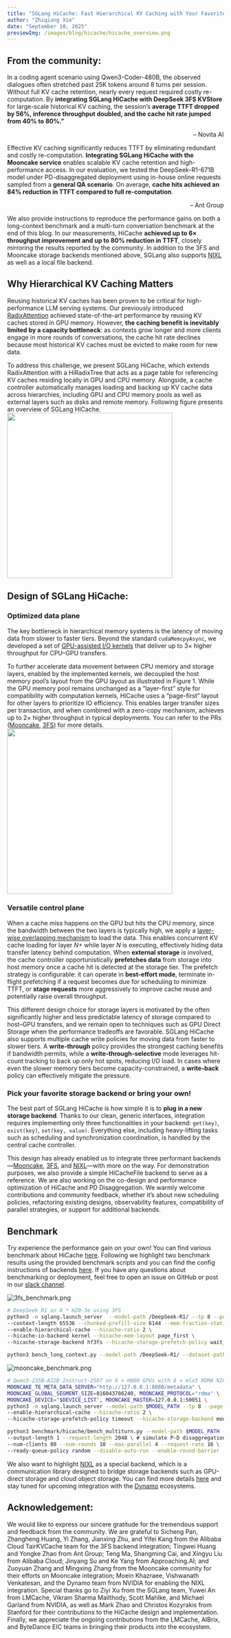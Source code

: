 ```yaml
---
title: "SGLang HiCache: Fast Hierarchical KV Caching with Your Favorite Storage Backends"
author: "Zhiqiang Xie"
date: "September 10, 2025"
previewImg: /images/blog/hicache/hicache_overview.png
---
```


## From the community:

In a coding agent scenario using Qwen3-Coder-480B, the observed dialogues often stretched past 25K tokens around 8 turns per session. Without full KV cache retention, nearly every request required costly re-computation. By **integrating SGLang HiCache with DeepSeek 3FS KVStore** for large-scale historical KV caching, the session’s **average TTFT dropped by 56%, inference throughput doubled, and the cache hit rate jumped from 40% to 80%.”**
<p align="right">
– Novita AI
</p>

Effective KV caching significantly reduces TTFT by eliminating redundant and costly re-computation. **Integrating SGLang HiCache with the Mooncake service** enables scalable KV cache retention and high-performance access. In our evaluation, we tested the DeepSeek-R1-671B model under PD-disaggregated deployment using in-house online requests sampled from a **general QA scenario**. On average, **cache hits achieved an 84% reduction in TTFT compared to full re-computation**.
<p align="right">
– Ant Group
</p>


We also provide instructions to reproduce the performance gains on both a long-context benchmark and a multi-turn conversation benchmark at the end of this blog. In our measurements, HiCache **achieved up to 6× throughput improvement and up to 80% reduction in TTFT**, closely mirroring the results reported by the community. In addition to the 3FS and Mooncake storage backends mentioned above, SGLang also supports [NIXL](https://github.com/ai-dynamo/nixl) as well as a local file backend.


## Why Hierarchical KV Caching Matters

Reusing historical KV caches has been proven to be critical for high-performance LLM serving systems. Our previously introduced [RadixAttention](https://arxiv.org/abs/2312.07104) achieved state-of-the-art performance by reusing KV caches stored in GPU memory. However, **the caching benefit is inevitably limited by a capacity bottleneck**: as contexts grow longer and more clients engage in more rounds of conversations, the cache hit rate declines because most historical KV caches must be evicted to make room for new data.

To address this challenge, we present SGLang HiCache, which extends RadixAttention with a HiRadixTree that acts as a page table for referencing KV caches residing locally in GPU and CPU memory. Alongside, a cache controller automatically manages loading and backing up KV cache data across hierarchies, including GPU and CPU memory pools as well as external layers such as disks and remote memory. Following figure presents an overview of SGLang HiCache.
<img src="/images/blog/hicache/hicache_overview.png" style="width: 40vw; min-width: 300px;" />


## Design of SGLang HiCache:

### Optimized data plane

The key bottleneck in hierarchical memory systems is the latency of moving data from slower to faster tiers. Beyond the standard `cudaMemcpyAsync`, we developed a set of [GPU-assisted I/O kernels](https://github.com/sgl-project/sglang/blob/main/sgl-kernel/csrc/kvcacheio/transfer.cu) that deliver up to 3× higher throughput for CPU–GPU transfers.

To further accelerate data movement between CPU memory and storage layers, enabled by the implemented kernels, we decoupled the host memory pool’s layout from the GPU layout as illustrated in Figure 1. While the GPU memory pool remains unchanged as a “layer-first” style for compatibility with computation kernels, HiCache uses a “page-first” layout for other layers to prioritize IO efficiency. This enables larger transfer sizes per transaction, and when combined with a zero-copy mechanism, achieves up to 2× higher throughput in typical deployments. You can refer to the PRs ([Mooncake](https://github.com/sgl-project/sglang/pull/8651), [3FS](https://github.com/sgl-project/sglang/pull/9109)) for more details.
<img src="/images/blog/hicache/hicache_layout.png" style="width: 40vw; min-width: 300px;" />


### Versatile control plane

When a cache miss happens on the GPU but hits the CPU memory, since the bandwidth between the two layers is typically high, we apply a [layer-wise overlapping mechanism](https://arxiv.org/abs/2403.19708) to load the data. This enables concurrent KV cache loading for layer *N+* while layer *N* is executing, effectively hiding data transfer latency behind computation.
When **external storage** is involved, the cache controller opportunistically **prefetches data** from storage into host memory once a cache hit is detected at the storage tier. The prefetch strategy is configurable: it can operate in **best-effort mode**, terminate in-flight prefetching if a request becomes due for scheduling to minimize TTFT, or **stage requests** more aggressively to improve cache reuse and potentially raise overall throughput.

This different design choice for storage layers is motivated by the often significantly higher and less predictable latency of storage compared to host–GPU transfers, and we remain open to techniques such as GPU Direct Storage when the performance tradeoffs are favorable.
SGLang HiCache also supports multiple cache write policies for moving data from faster to slower tiers. A **write-through** policy provides the strongest caching benefits if bandwidth permits, while a **write-through-selective** mode leverages hit-count tracking to back up only hot spots, reducing I/O load. In cases where even the slower memory tiers become capacity-constrained, a **write-back** policy can effectively mitigate the pressure.

### Pick your favorite storage backend or bring your own!

The best part of SGLang HiCache is how simple it is to **plug in a new storage backend**. Thanks to our clean, generic interfaces, integration requires implementing only three functionalities in your backend: `get(key)`, `exist(key)`, `set(key, value)`. Everything else, including heavy-lifting tasks such as scheduling and synchronization coordination, is handled by the central cache controller.

This design has already enabled us to integrate three performant backends—[Mooncake](https://github.com/kvcache-ai/Mooncake), [3FS](https://github.com/deepseek-ai/3FS), and [NIXL](https://github.com/ai-dynamo/nixl)—with more on the way. For demonstration purposes, we also provide a simple HiCacheFile backend to serve as a reference. We are also working on the co-design and performance optimization of HiCache and PD Disaggregation. We warmly welcome contributions and community feedback, whether it’s about new scheduling policies, refactoring existing designs, observability features, compatibility of parallel strategies, or support for additional backends.

## **Benchmark**

Try experience the performance gain on your own! You can find various benchmark about HiCache [here](https://github.com/sgl-project/sglang/tree/main/benchmark/hicache). Following we highlight two benchmark results using the provided benchmark scripts and you can find the config instructions of backends [here](https://github.com/sgl-project/sglang/tree/main/python/sglang/srt/mem_cache/storage). If you have any questions about benchmarking or deployment, feel free to open an issue on GitHub or post in our [slack channel](https://slack.sglang.ai/).

![3fs_benchmark.png](/images/blog/hicache/3fs_benchmark.png)

```bash
# DeepSeek R1 on 8 * H20-3e using 3FS
python3 -m sglang.launch_server  --model-path /DeepSeek-R1/ --tp 8 --page-size 64 \
--context-length 65536 --chunked-prefill-size 6144 --mem-fraction-static 0.85 \
--enable-hierarchical-cache --hicache-ratio 2 \
--hicache-io-backend kernel --hicache-mem-layout page_first \
--hicache-storage-backend hf3fs --hicache-storage-prefetch-policy wait_complete 

python3 bench_long_context.py --model-path /DeepSeek-R1/ --dataset-path loogle_wiki_qa.json 
```
![mooncake_benchmark.png](/images/blog/hicache/mooncake_benchmark.png)

```bash
# Qwen3-235B-A22B-Instruct-2507 on 8 × H800 GPUs with 8 × mlx5 RDMA NICs using Mooncake
MOONCAKE_TE_META_DATA_SERVER="http://127.0.0.1:8080/metadata" \
MOONCAKE_GLOBAL_SEGMENT_SIZE=816043786240, MOONCAKE_PROTOCOL="rdma" \
MOONCAKE_DEVICE="$DEVICE_LIST", MOONCAKE_MASTER=127.0.0.1:50051 \
python3 -m sglang.launch_server --model-path $MODEL_PATH --tp 8 --page-size 64 \
--enable-hierarchical-cache --hicache-ratio 2 \
--hicache-storage-prefetch-policy timeout --hicache-storage-backend mooncake

python3 benchmark/hicache/bench_multiturn.py --model-path $MODEL_PATH --disable-random-sample \
--output-length 1 --request-length 2048 \ # simulate P-D disaggregation
--num-clients 80 --num-rounds 10 --max-parallel 4 --request-rate 16 \
--ready-queue-policy random --disable-auto-run --enable-round-barrier
```
We also want to highlight [NIXL](https://github.com/ai-dynamo/nixl) as a special backend, which is a communication library designed to bridge storage backends such as GPU-direct storage and cloud object storage. You can find more details [here](https://github.com/sgl-project/sglang/tree/main/python/sglang/srt/mem_cache/storage/nixl) and stay tuned for upcoming integration with the [Dynamo](https://github.com/ai-dynamo/dynamo) ecosystems.

## Acknowledgement:
We would like to express our sincere gratitude for the tremendous support and feedback from the community.
We are grateful to Sicheng Pan, Zhangheng Huang, Yi Zhang, Jianxing Zhu, and Yifei Kang from the Alibaba Cloud TairKVCache team for the 3FS backend integration; 
Tingwei Huang and Yongke Zhao from Ant Group; Teng Ma, Shangming Cai, and Xingyu Liu from Alibaba Cloud; Jinyang Su and Ke Yang from Approaching.AI; and Zuoyuan Zhang and Mingxing Zhang from the Mooncake community for their efforts on Mooncake integration; 
Moein Khazraee, Vishwanath Venkatesan, and the Dynamo team from NVIDIA for enabling the NIXL integration.
Special thanks go to Ziyi Xu from the SGLang team, Yuwei An from LMCache, Vikram Sharma Mailthody, Scott Mahlke, and Michael Garland from NVIDIA, as well as Mark Zhao and Christos Kozyrakis from Stanford for their contributions to the HiCache design and implementation.
Finally, we appreciate the ongoing contributions from the LMCache, AIBrix, and ByteDance EIC teams in bringing their products into the ecosystem.
